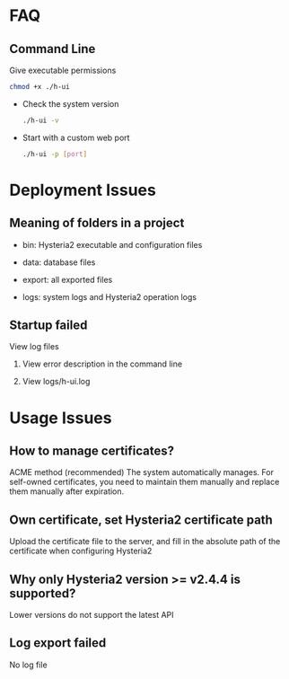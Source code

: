 # FAQ

## Command Line

Give executable permissions

```bash
chmod +x ./h-ui
```

- Check the system version

  ```bash
  ./h-ui -v
  ```

- Start with a custom web port

  ```bash
  ./h-ui -p [port]
  ```

# Deployment Issues

## Meaning of folders in a project

- bin: Hysteria2 executable and configuration files

- data: database files
- export: all exported files
- logs: system logs and Hysteria2 operation logs

## Startup failed

View log files

1. View error description in the command line

2. View logs/h-ui.log

# Usage Issues

## How to manage certificates?

ACME method (recommended) The system automatically manages. For self-owned certificates, you need to maintain them
manually and replace them manually after expiration.

## Own certificate, set Hysteria2 certificate path

Upload the certificate file to the server, and fill in the absolute path of the certificate when configuring Hysteria2

## Why only Hysteria2 version >= v2.4.4 is supported?

Lower versions do not support the latest API

## Log export failed

No log file